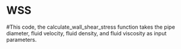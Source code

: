 # WSS
#This code, the calculate_wall_shear_stress function takes the pipe diameter, fluid velocity, fluid density, and fluid viscosity as input parameters.
